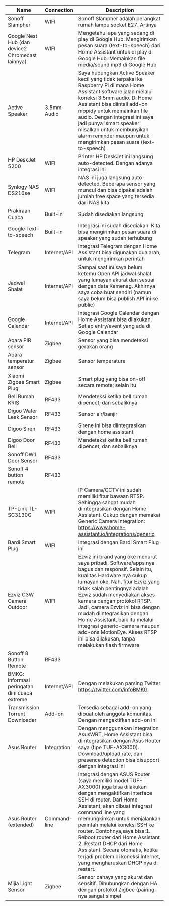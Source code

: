 Name|Connection|Description
-|-|-|
Sonoff Slampher|WIFI|Sonoff Slampher adalah perangkat rumah lampu socket E27. Artinya| dengan menggunakan ini kita bisa membuat lampu-lampu yang kita punya jadi cerdas. Menggunakan komponen integrasi SonoffLAN yang memanfaatkan LAN integration yang diprovide oleh Sonoff. Jadi| integrasi tetap bisa jalan walaupun koneksi rumah ke Internet terputus (https://github.com/AlexxIT/SonoffLAN)
Google Nest Hub (dan device2 Chromecast lainnya)|WIFI|Mengetahui apa yang sedang di play di Google Hub. Mengirimkan pesan suara (text-to-speech) dari Home Assistant untuk di play di Google Hub. Memainkan file media/sound mp3 di Google Hub
Active Speaker|3.5mm Audio|Saya hubungkan Active Speaker kecil yang tidak terpakai ke Raspberry Pi di mana Home Assistant software jalan melalui koneksi 3.5mm audio. Di Home Assistant bisa diintall add-on mopidy untuk memainkan file audio. Dengan integrasi ini saya jadi punya 'smart speaker' misalkan untuk membunyikan alarm reminder maupun untuk mengirimkan pesan suara (text-to-speech)|
HP DeskJet 5200|WIFI|Printer HP DeskJet ini langsung auto-detected. Dengan adanya integrasi ini| kita bisa mendapatkan informasi berapa persen sisa tinta black atau tinta warna (tentunya bisa dipakai juga dalam skenario otomasi)|
Synlogy NAS DS216se|WIFI|NAS ini juga langsung auto-detected. Beberapa sensor yang muncul dan bisa dipakai adalah jumlah free space yang tersedia dari NAS kita| dan seberapa besar utilisasi CPU dan memory dari NAS tersebut|
Prakiraan Cuaca|Built-in|Sudah disediakan langsung| komponen prakiraan cuaca yang siap dipakai|
Google Text-to-speech|Built-in|Integrasi ini sudah disediakan. Kita bisa mengirimkan pesan suara di speaker yang sudah terhubung| dari dari sumber teks|
Telegram|Internet/API|Integrasi Telegram dengan Home Assistant bisa digunakan dua arah; untuk mengirimkan perintah| atau untuk mendapatkan notifikasi|
Jadwal Shalat|Internet/API|Sampai saat ini saya belum ketemu Open API jadwal shalat yang lumayan akurat dan sesuai dengan data Kemenag. Akhirnya saya coba buat sendiri (namun saya belum bisa publish API ini ke public)|
Google Calendar|Internet/API|Integrasi Google Calendar dengan Home Assistant bisa dilakukan. Setiap entry/event yang ada di Google Calendar| nanti bisa menjadi sensor dan trigger untuk membuat sebuah otomasi. Integrasinya cukup sulit| detail bisa dilihat di: https://www.notion.so/WIP-Integrasi-Home-Assistant-dengan-Google-Calendar-aef8737df99d44b0af5cdee5a68fcdd4|
Aqara PIR sensor|Zigbee|Sensor yang bisa mendeteksi gerakan orang|
Aqara temperatur sensor|Zigbee|Sensor temperature| kelembapan dan tekanan udara|
Xiaomi Zigbee Smart Plug|Zigbee|Smart plug yang bisa on-off secara remote; selain itu| device ini juga bisa mendeteksi pemakaian energi yang sedang berlangsung|
Bell Rumah KRIS|RF433|Mendeteksi ketika bell rumah dipencet; dan sebaliknya| bisa membunyikan bell rumah dari Home Assistant|
Digoo Water Leak Sensor|RF433|Sensor air/banjir|
Digoo Siren|RF433|Sirene ini bisa diintegrasikan dengan home assistant| sebagai action. |
Digoo Door Bell|RF433|Mendeteksi ketika bell rumah dipencet; dan sebaliknya| bisa membunyikan bell rumah dari Home Assistant. Punya banyak variasi melodi bell yang bisa dipilih|
Sonoff DW1 Door Sensor|RF433||
Sonoff 4 button remote|RF433||
TP-Link TL-SC3130G|WIFI|IP Camera/CCTV ini sudah memiliki fitur bawaan RTSP. Sehingga sangat mudah diintegrasikan dengan Home Assistant. Cukup dengan memakai Generic Camera Integration:  https://www.home-assistant.io/integrations/generic|
Bardi Smart Plug|WIFI|Integrasi dengan Bardi Smart Plug ini| saya lakukan menggunakan add-ons localtuya| supaya integrasi bisa dilakukan offline tanpa memerlukan Internet. Prosesnya cukup ribet| tapi asalkan mengikuti prosedurnya langkah demi langkah| bisa diwujudkan. Simak di https://github.com/rospogrigio/localtuya|
Ezviz C3W Camera Outdoor|WIFI|Ezviz ini brand yang oke menurut saya pribadi. Software/apps nya bagus dan responsif. Selain itu, kualitas Hardware nya cukup lumayan oke. Nah, fitur Ezviz yang tidak kalah pentingnya adalah Ezviz sudah menyediakan akses kamera dengan protokol RTSP. Jadi, camera Ezviz ini bisa dengan mudah diintegrasikan dengan Home Assistant, baik itu melalui integrasi generic-camera maupun add-ons MotionEye. Akses RTSP ini bisa dilakukan, tanpa melakukan flash firmware| sehingga fitur bawaan Ezviz pun tetap bisa dipakai.|
Sonoff 8 Button Remote|RF433||
BMKG: informasi peringatan dini cuaca extreme|Internet/API|Dengan melakukan parsing Twitter https://twitter.com/infoBMKG| dan web-scrapping juga untuk mendapatkan informasi lebih jauh|
Transmission Torrent Downloader|Add-on|Tersedia sebagai add-on yang dibuat oleh anggota komunitas. Dengan mengaktifkan add-on ini| HA bisa berfungsi sebagai 24/7 peer-to-peer download station. Informasi lebih lanjut bisa dilihat di https://github.com/alexbelgium/hassio-addons|
Asus Router|Integration|Dengan menggunakan Integration AsusWRT, Home Assistant bisa diintegrasikan dengan Asus Router saya (tipe TUF-AX3000). Download/upload rate, dan presence detection bisa disupport dengan integrasi ini
Asus Router (extended)|Command-line|Integrasi dengan ASUS Router (saya memiliki model TUF-AX3000) juga bisa dilakukan dengan mengaktifkan interface SSH di router. Dari Home Assistant, akan dibuat integrasi command line yang memungkinkan untuk menjalankan perintah melalui koneksi SSH ke router. Contohnya,saya bisa:1. Reboot router dari Home Assistant 2. Restart DHCP dari Home Assistant. Secara otomatis, ketika terjadi problem di koneksi Internet, yang mengharuskan DHCP nya di restart.
Mijia Light Sensor|Zigbee|Sensor cahaya yang akurat dan sensitif. Dihubungkan dengan HA dengan protokol Zigbee (pairing-nya sangat simpel| tapi tentunya membutuhkan Zigbee adapter terlebih dahulu).|